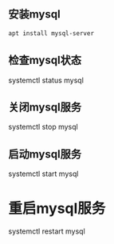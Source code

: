 ## 安装mysql
``` sh  
apt install mysql-server  
```  

## 检查mysql状态  
systemctl status mysql  

## 关闭mysql服务  
systemctl stop mysql  

## 启动mysql服务  
systemctl start mysql  

# 重启mysql服务  
systemctl restart mysql
